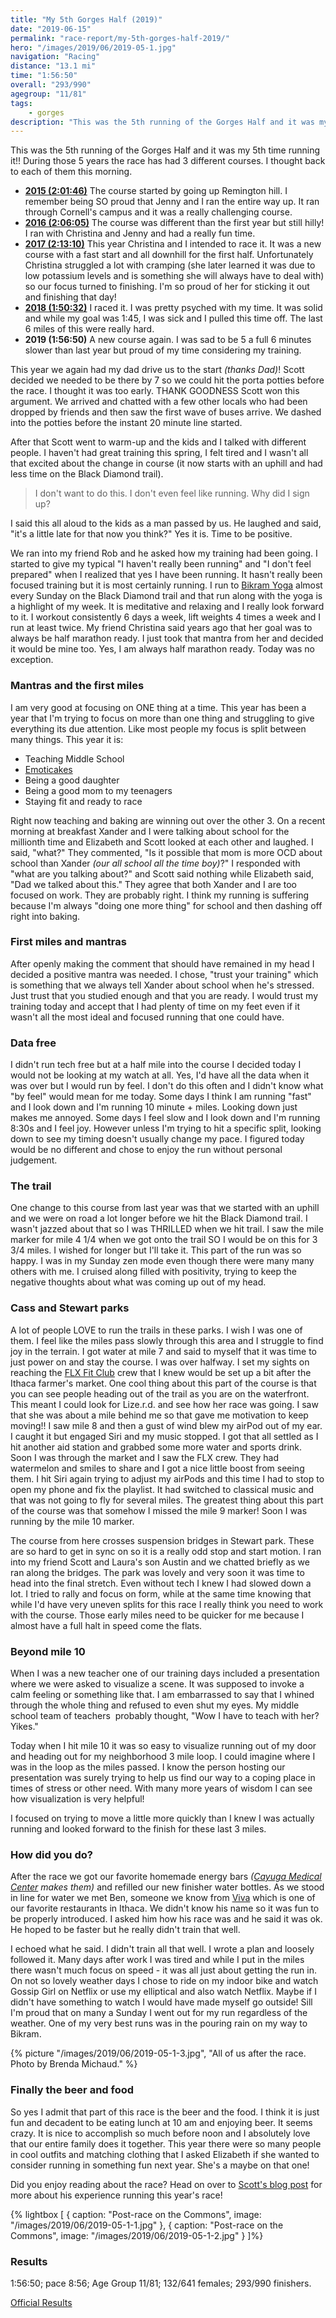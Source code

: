 ```yaml
---
title: "My 5th Gorges Half (2019)"
date: "2019-06-15"
permalink: "race-report/my-5th-gorges-half-2019/"
hero: "/images/2019/06/2019-05-1.jpg"
navigation: "Racing"
distance: "13.1 mi"
time: "1:56:50"
overall: "293/990"
agegroup: "11/81"
tags:
    - gorges
description: "This was the 5th running of the Gorges Half and it was my 5th time running it!! During those 5 years the race has had 3 different courses. I thought back to each of them this morning."
---
```


This was the 5th running of the Gorges Half and it was my 5th time running it!! During those 5 years the race has had 3 different courses. I thought back to each of them this morning.

- **[2015 (2:01:46)](/race-report/gorges-ithaca-half-marathon/)** The course started by going up Remington hill. I remember being SO proud that Jenny and I ran the entire way up. It ran through Cornell's campus and it was a really challenging course.
- **[2016 (2:06:05)](/race-report/gorges-ithaca-half-marathon-2/)** The course was different than the first year but still hilly! I ran with Christina and Jenny and had a really fun time.
- **[2017 (2:13:10)](/race-report/gorges-ithaca-half-marathon-3/)** This year Christina and I intended to race it. It was a new course with a fast start and all downhill for the first half. Unfortunately Christina struggled a lot with cramping (she later learned it was due to low potassium levels and is something she will always have to deal with) so our focus turned to finishing. I'm so proud of her for sticking it out and finishing that day!
- **[2018 (1:50:32)](/half-marathon/gorges-half-marathon-2018/)** I raced it. I was pretty psyched with my time. It was solid and while my goal was 1:45, I was sick and I pulled this time off. The last 6 miles of this were really hard.
- **2019 (1:56:50)** A new course again. I was sad to be 5 a full 6 minutes slower than last year but proud of my time considering my training.

This year we again had my dad drive us to the start _(thanks Dad)_! Scott decided we needed to be there by 7 so we could hit the porta potties before the race. I thought it was too early. THANK GOODNESS Scott won this argument. We arrived and chatted with a few other locals who had been dropped by friends and then saw the first wave of buses arrive. We dashed into the potties before the instant 20 minute line started.

After that Scott went to warm-up and the kids and I talked with different people. I haven't had great training this spring, I felt tired and I wasn't all that excited about the change in course (it now starts with an uphill and had less time on the Black Diamond trail).

> I don't want to do this. I don't even feel like running. Why did I sign up?

I said this all aloud to the kids as a man passed by us. He laughed and said, "it's a little late for that now you think?" Yes it is. Time to be positive.

We ran into my friend Rob and he asked how my training had been going. I started to give my typical "I haven't really been running" and "I don't feel prepared" when I realized that yes I have been running. It hasn't really been focused training but it is most certainly running. I run to [Bikram Yoga](/yoga/came-love-bikram-yoga/) almost every Sunday on the Black Diamond trail and that run along with the yoga is a highlight of my week. It is meditative and relaxing and I really look forward to it. I workout consistently 6 days a week, lift weights 4 times a week and I run at least twice. My friend Christina said years ago that her goal was to always be half marathon ready. I just took that mantra from her and decided it would be mine too. Yes, I am always half marathon ready. Today was no exception.

### Mantras and the first miles

I am very good at focusing on ONE thing at a time. This year has been a year that I'm trying to focus on more than one thing and struggling to give everything its due attention. Like most people my focus is split between many things. This year it is:

- Teaching Middle School
- [Emoticakes](https://emoticakes.com/)
- Being a good daughter
- Being a good mom to my teenagers
- Staying fit and ready to race

Right now teaching and baking are winning out over the other 3. On a recent morning at breakfast Xander and I were talking about school for the millionth time and Elizabeth and Scott looked at each other and laughed. I said, "what?" They commented, "Is it possible that mom is more OCD about school than Xander _(our all school all the time boy)_?" I responded with "what are you talking about?" and Scott said nothing while Elizabeth said, "Dad we talked about this." They agree that both Xander and I are too focused on work. They are probably right. I think my running is suffering because I'm always "doing one more thing" for school and then dashing off right into baking.

### First miles and mantras

After openly making the comment that should have remained in my head I decided a positive mantra was needed. I chose, "trust your training" which is something that we always tell Xander about school when he's stressed. Just trust that you studied enough and that you are ready. I would trust my training today and accept that I had plenty of time on my feet even if it wasn't all the most ideal and focused running that one could have.

### Data free

I didn't run tech free but at a half mile into the course I decided today I would not be looking at my watch at all. Yes, I'd have all the data when it was over but I would run by feel. I don't do this often and I didn't know what "by feel" would mean for me today. Some days I think I am running "fast" and I look down and I'm running 10 minute + miles. Looking down just makes me annoyed. Some days I feel slow and I look down and I'm running 8:30s and I feel joy. However unless I'm trying to hit a specific split, looking down to see my timing doesn't usually change my pace. I figured today would be no different and chose to enjoy the run without personal judgement.

### The trail

One change to this course from last year was that we started with an uphill and we were on road a lot longer before we hit the Black Diamond trail. I wasn't jazzed about that so I was THRILLED when we hit trail. I saw the mile marker for mile 4 1/4 when we got onto the trail SO I would be on this for 3 3/4 miles. I wished for longer but I'll take it. This part of the run was so happy. I was in my Sunday zen mode even though there were many many others with me. I cruised along filled with positivity, trying to keep the negative thoughts about what was coming up out of my head.

### Cass and Stewart parks

A lot of people LOVE to run the trails in these parks. I wish I was one of them. I feel like the miles pass slowly through this area and I struggle to find joy in the terrain. I got water at mile 7 and said to myself that it was time to just power on and stay the course. I was over halfway. I set my sights on reaching the [FLX Fit Club](https://flxfitclub.com/) crew that I knew would be set up a bit after the Ithaca farmer's market. One cool thing about this part of the course is that you can see people heading out of the trail as you are on the waterfront. This meant I could look for Lize.r.d. and see how her race was going. I saw that she was about a mile behind me so that gave me motivation to keep moving!! I saw mile 8 and then a gust of wind blew my airPod out of my ear. I caught it but engaged Siri and my music stopped. I got that all settled as I hit another aid station and grabbed some more water and sports drink. Soon I was through the market and I saw the FLX crew. They had watermelon and smiles to share and I got a nice little boost from seeing them. I hit Siri again trying to adjust my airPods and this time I had to stop to open my phone and fix the playlist. It had switched to classical music and that was not going to fly for several miles. The greatest thing about this part of the course was that somehow I missed the mile 9 marker! Soon I was running by the mile 10 marker.

The course from here crosses suspension bridges in Stewart park. These are so hard to get in sync on so it is a really odd stop and start motion. I ran into my friend Scott and Laura's son Austin and we chatted briefly as we ran along the bridges. The park was lovely and very soon it was time to head into the final stretch. Even without tech I knew I had slowed down a lot. I tried to rally and focus on form, while at the same time knowing that while I'd have very uneven splits for this race I really think you need to work with the course. Those early miles need to be quicker for me because I almost have a full halt in speed come the flats.

### Beyond mile 10

When I was a new teacher one of our training days included a presentation where we were asked to visualize a scene. It was supposed to invoke a calm feeling or something like that. I am embarrassed to say that I whined through the whole thing and refused to even shut my eyes. My middle school team of teachers  probably thought, "Wow I have to teach with her? Yikes."

Today when I hit mile 10 it was so easy to visualize running out of my door and heading out for my neighborhood 3 mile loop. I could imagine where I was in the loop as the miles passed. I know the person hosting our presentation was surely trying to help us find our way to a coping place in times of stress or other need. With many more years of wisdom I can see how visualization is very helpful!

I focused on trying to move a little more quickly than I knew I was actually running and looked forward to the finish for these last 3 miles.

### How did you do?

After the race we got our favorite homemade energy bars _([Cayuga Medical Center](https://www.cayugamed.org/) makes them)_ and refilled our new finisher water bottles. As we stood in line for water we met Ben, someone we know from [Viva](http://www.vivataqueria.com/) which is one of our favorite restaurants in Ithaca. We didn't know his name so it was fun to be properly introduced. I asked him how his race was and he said it was ok. He hoped to be faster but he really didn't train that well.

I echoed what he said. I didn't train all that well. I wrote a plan and loosely followed it. Many days after work I was tired and while I put in the miles there wasn't much focus on speed - it was all just about getting the run in. On not so lovely weather days I chose to ride on my indoor bike and watch Gossip Girl on Netflix or use my elliptical and also watch Netflix. Maybe if I didn't have something to watch I would have made myself go outside! Sill I'm proud that on many a Sunday I went out for my run regardless of the weather. One of my very best runs was in the pouring rain on my way to Bikram.

{% picture "/images/2019/06/2019-05-1-3.jpg", "All of us after the race. Photo by Brenda Michaud." %}

### Finally the beer and food

So yes I admit that part of this race is the beer and the food. I think it is just fun and decadent to be eating lunch at 10 am and enjoying beer. It seems crazy. It is nice to accomplish so much before noon and I absolutely love that our entire family does it together. This year there were so many people in cool outfits and matching clothing that I asked Elizabeth if she wanted to consider running in something fun next year. She's a maybe on that one!

Did you enjoy reading about the race? Head on over to [Scott's blog post](https://scottpdawson.com/fifth-annual-gorges-ithaca-half-marathon-2019/) for more about his experience running this year's race!

{% lightbox [
    { caption: "Post-race on the Commons", image: "/images/2019/06/2019-05-1-1.jpg" },
    { caption: "Post-race on the Commons", image: "/images/2019/06/2019-05-1-2.jpg" }
]%}

### Results

1:56:50; pace 8:56; Age Group 11/81; 132/641 females; 293/990 finishers.

[Official Results](https://runsignup.com/Race/Results/26751/?customResultsPageId=29697&segmentId=238136&row=292)
